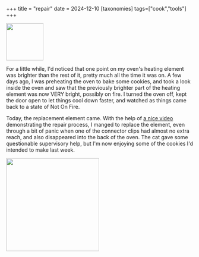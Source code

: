 +++
title = "repair"
date = 2024-12-10
[taxonomies]
tags=["cook","tools"]
+++

<img src="../broken_element.jpg" width="100" />

For a little while, I'd noticed that one point on my oven's heating element was brighter than the rest of it, pretty much all the time it was on. A few days ago, I was preheating the oven to bake some cookies, and took a look inside the oven and saw that the previously brighter part of the heating element was now VERY bright, possibly on fire. I turned the oven off, kept the door open to let things cool down faster, and watched as things came back to a state of Not On Fire.

Today, the replacement element came. With the help of [a nice video](https://www.youtube.com/watch?v=nBu5k8ZhOoY) demonstrating the repair process, I manged to replace the element, even through a bit of panic when one of the connector clips had almost no extra reach, and also disappeared into the back of the oven. The cat gave some questionable supervisory help, but I'm now enjoying some of the cookies I'd intended to make last week.

<img src="../cookies.jpg" width="250">